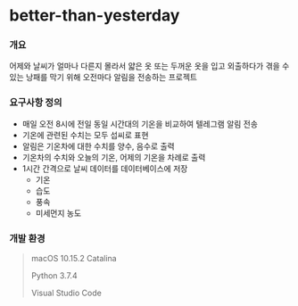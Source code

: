 # better-than-yesterday

### 개요

어제와 날씨가 얼마나 다른지 몰라서 얇은 옷 또는 두꺼운 옷을 입고 외출하다가 겪을 수 있는 낭패를 막기 위해 오전마다 알림을 전송하는 프로젝트



### 요구사항 정의

- 매일 오전 8시에 전일 동일 시간대의 기온을 비교하여 텔레그램 알림 전송
- 기온에 관련된 수치는 모두 섭씨로 표현
- 알림은 기온차에 대한 수치를 양수, 음수로 출력
- 기온차의 수치와 오늘의 기온, 어제의 기온을 차례로 출력
- 1시간 간격으로 날씨 데이터를 데이터베이스에 저장
  - 기온
  - 습도
  - 풍속
  - 미세먼지 농도



### 개발 환경

> macOS 10.15.2 Catalina
>
> Python 3.7.4
>
> Visual Studio Code